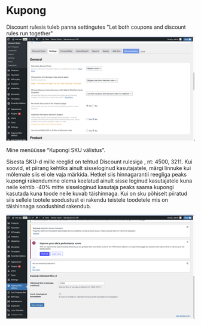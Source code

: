 # Kupong

Discount rulesis tuleb panna settingutes
"Let both coupons and discount rules run together"
![Plugin UI](pix/pic2.png)


Mine menüüsse “Kupongi SKU välistus”.



Sisesta  SKU-d mille reeglid on tehtud Discount rulesiga , nt: 4500, 3211.
Kui soovid, et piirang kehtiks ainult sisseloginud kasutajatele, märgi linnuke kui mõlemale siis ei ole vaja märkida.
Hetkel siis hinnagarantii reegliga peaks kupongi rakendumine olema keelatud ainult sisse loginud kasutajatele kuna neile kehtib -40% mitte sisseloginud kasutaja peaks saama kupongi kasutada kuna toode neile kuvab täishinnaga. Kui on sku põhiselt piiratud siis sellele tootele soodustust ei rakendu teistele toodetele mis on täishinnaga soodushind rakendub.



![Plugin UI](pix/pic1.png)

